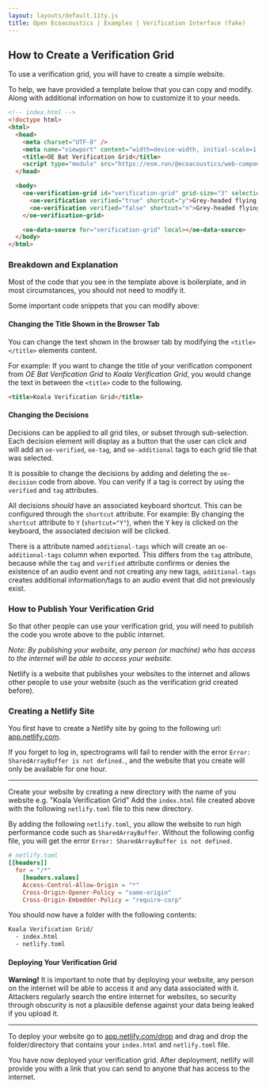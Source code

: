 ```yaml
---
layout: layouts/default.11ty.js
title: Open Ecoacoustics | Examples | Verification Interface (fake)
---
```


## How to Create a Verification Grid

To use a verification grid, you will have to create a simple website.

To help, we have provided a template below that you can copy and modify.
Along with additional information on how to customize it to your needs.

```html
<!-- index.html -->
<!doctype html>
<html>
  <head>
    <meta charset="UTF-8" />
    <meta name="viewport" content="width=device-width, initial-scale=1.0" />
    <title>OE Bat Verification Grid</title>
    <script type="module" src="https://esm.run/@ecoacoustics/web-components"></script>
  </head>

  <body>
    <oe-verification-grid id="verification-grid" grid-size="3" selection-behavior="desktop">
      <oe-verification verified="true" shortcut="y">Grey-headed flying fox</oe-verification>
      <oe-verification verified="false" shortcut="n">Grey-headed flying fox</oe-verification>
    </oe-verification-grid>

    <oe-data-source for="verification-grid" local></oe-data-source>
  </body>
</html>
```

### Breakdown and Explanation

Most of the code that you see in the template above is boilerplate, and in most
circumstances, you should not need to modify it.

Some important code snippets that you can modify above:

#### Changing the Title Shown in the Browser Tab

You can change the text shown in the browser tab by modifying the `<title></title>`
elements content.

For example: If you want to change the title of your verification component from
_OE Bat Verification Grid_ to _Koala Verification Grid_, you would change the
text in between the `<title>` code to the following.

```html
<title>Koala Verification Grid</title>
```

#### Changing the Decisions

Decisions can be applied to all grid tiles, or subset through sub-selection.
Each decision element will display as a button that the user can click and will
add an `oe-verified`, `oe-tag`, and `oe-additional` tags to each grid tile that
was selected.

It is possible to change the decisions by adding and deleting the `oe-decision`
code from above.
You can verify if a tag is correct by using the `verified` and `tag` attributes.

All decisions _should_ have an associated keyboard shortcut.
This can be configured through the `shortcut` attribute.
For example: By changing the `shortcut` attribute to `Y` (`shortcut="Y"`), when
the <kbd>Y</kbd> key is clicked on the keyboard, the associated decision will be
clicked.

There is a attribute named `additional-tags` which will create an
`oe-additional-tags` column when exported.
This differs from the `tag` attribute, because while the `tag` and `verified`
attribute confirms or denies the existence of an audio event and not creating
any new tags, `additional-tags` creates additional information/tags to an audio
event that did not previously exist.

### How to Publish Your Verification Grid

So that other people can use your verification grid, you will need to publish the
code you wrote above to the public internet.

_Note: By publishing your website, any person (or machine) who has access to the
internet will be able to access your website._

Netlify is a website that publishes your websites to the internet and allows other
people to use your website (such as the verification grid created before).

### Creating a Netlify Site

You first have to create a Netlify site by going to the following url:
[app.netlify.com](https://app.netlify.com/).

If you forget to log in, spectrograms will fail to render with the error
`Error: SharedArrayBuffer is not defined.`, and the website that you create
will only be available for one hour.

---

Create your website by creating a new directory with the name of you website
e.g. "Koala Verification Grid"
Add the `index.html` file created above with the following `netlify.toml` file
to this new directory.

By adding the following `netlify.toml`, you allow the website to run high
performance code such as `SharedArrayBuffer`.
Without the following config file, you will get the error
`Error: SharedArrayBuffer is not defined.`

```toml
# netlify.toml
[[headers]]
  for = "/*"
    [headers.values]
    Access-Control-Allow-Origin = "*"
    Cross-Origin-Opener-Policy = "same-origin"
    Cross-Origin-Embedder-Policy = "require-corp"
```

You should now have a folder with the following contents:

```txt
Koala Verification Grid/
  - index.html
  - netlify.toml
```

#### Deploying Your Verification Grid

**Warning!**
It is important to note that by deploying your website, any person on the
internet will be able to access it and any data associated with it.
Attackers regularly search the entire internet for websites, so security through
obscurity is not a plausible defense against your data being leaked if you
upload it.

---

To deploy your website go to
[app.netlify.com/drop](https://app.netlify.com/drop)
and drag and drop the folder/directory that contains your `index.html` and
`netlify.toml` file.

You have now deployed your verification grid.
After deployment, netlify will provide you with a link that you can send to
anyone that has access to the internet.
